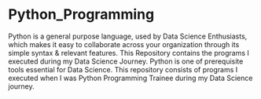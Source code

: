 # Python_Programming
Python is a general purpose language, used by Data Science Enthusiasts, which makes it easy to collaborate across your organization through its simple syntax & relevant features. This Repository contains the programs I executed during my Data Science Journey.
Python is one of prerequisite tools essential for Data Science.
This repository consists of programs I executed when I was Python Programming Trainee during my Data Science journey. 
